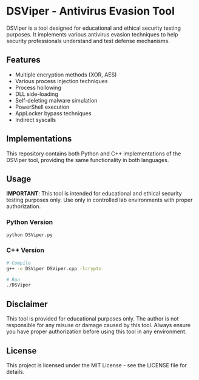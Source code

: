 # DSViper - Antivirus Evasion Tool

DSViper is a tool designed for educational and ethical security testing purposes. It implements various antivirus evasion techniques to help security professionals understand and test defense mechanisms.

## Features

- Multiple encryption methods (XOR, AES)
- Various process injection techniques
- Process hollowing
- DLL side-loading
- Self-deleting malware simulation
- PowerShell execution
- AppLocker bypass techniques
- Indirect syscalls

## Implementations

This repository contains both Python and C++ implementations of the DSViper tool, providing the same functionality in both languages.

## Usage

**IMPORTANT**: This tool is intended for educational and ethical security testing purposes only. Use only in controlled lab environments with proper authorization.

### Python Version

```bash
python DSViper.py
```

### C++ Version

```bash
# Compile
g++ -o DSViper DSViper.cpp -lcrypto

# Run
./DSViper
```

## Disclaimer

This tool is provided for educational purposes only. The author is not responsible for any misuse or damage caused by this tool. Always ensure you have proper authorization before using this tool in any environment.

## License

This project is licensed under the MIT License - see the LICENSE file for details.
